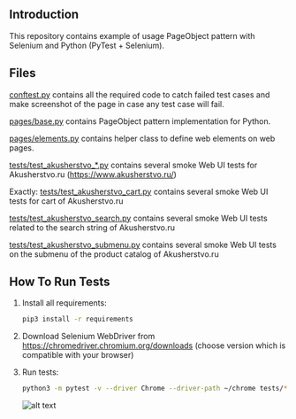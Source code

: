 Introduction
------------

This repository contains  example of usage PageObject
pattern with Selenium and Python (PyTest + Selenium).

Files
-----

[conftest.py](conftest.py) contains all the required code to catch failed test cases and make screenshot
of the page in case any test case will fail.

[pages/base.py](pages/base.py) contains PageObject pattern implementation for Python.

[pages/elements.py](pages/elements.py) contains helper class to define web elements on web pages.

[tests/test_akusherstvo_*.py](tests/test_akusherstvo_*.py) contains several smoke Web UI tests for Akusherstvo.ru (https://www.akusherstvo.ru/)

Exactly:
[tests/test_akusherstvo_cart.py](tests/test_akusherstvo_cart.py) contains several smoke Web UI tests for cart of Akusherstvo.ru

[tests/test_akusherstvo_search.py](tests/test_akusherstvo_search.py) contains several smoke Web UI tests related to the search string of Akusherstvo.ru

[tests/test_akusherstvo_submenu.py](tests/test_akusherstvo_submenu.py) contains several smoke Web UI tests on the submenu of the product catalog of Akusherstvo.ru

How To Run Tests
----------------

1) Install all requirements:

    ```bash
    pip3 install -r requirements
    ```

2) Download Selenium WebDriver from https://chromedriver.chromium.org/downloads (choose version which is compatible with your browser)

3) Run tests:

    ```bash
    python3 -m pytest -v --driver Chrome --driver-path ~/chrome tests/*.py
   
    ```

   ![alt text](example.png)


